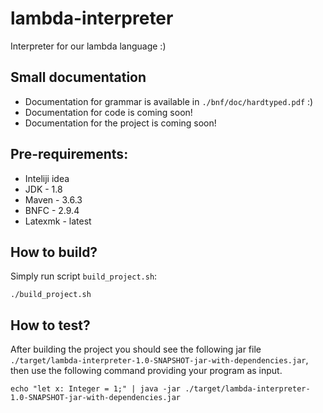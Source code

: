 # lambda-interpreter
Interpreter for our lambda language :)

## Small documentation
* Documentation for grammar is available in `./bnf/doc/hardtyped.pdf` :)
* Documentation for code is coming soon!
* Documentation for the project is coming soon!

## Pre-requirements: 
* Inteliji idea
* JDK - 1.8
* Maven - 3.6.3
* BNFC - 2.9.4
* Latexmk - latest

## How to build?
Simply run script `build_project.sh`:
```
./build_project.sh
```

## How to test?
After building the project you should see the following jar file `./target/lambda-interpreter-1.0-SNAPSHOT-jar-with-dependencies.jar`,
then use the following command providing your program as input.
```
echo "let x: Integer = 1;" | java -jar ./target/lambda-interpreter-1.0-SNAPSHOT-jar-with-dependencies.jar
```
